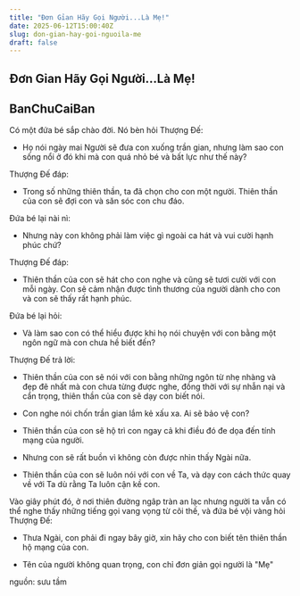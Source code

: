 ```yaml
---
title: "Đơn Gỉan Hãy Gọi Người...Là Mẹ!"
date: 2025-06-12T15:00:40Z
slug: don-gian-hay-goi-nguoila-me
draft: false
---
```


## Đơn Gỉan Hãy Gọi Người...Là Mẹ!

## BanChuCaiBan

Có một đứa bé sắp chào đời. Nó bèn hỏi Thượng Đế:
- Họ nói ngày mai Người sẽ đưa con xuống trần gian, nhưng làm sao con sống nổi ở đó khi mà con quá nhỏ bé và bất lực như thế này?

Thượng Đế đáp:
- Trong số những thiên thần, ta đã chọn cho con một người. Thiên thần của con sẽ đợi con và săn sóc con chu đáo. 

Đứa bé lại nài nì:
- Nhưng này con không phải làm việc gì ngoài ca hát và vui cười hạnh phúc chứ?

Thượng Đế đáp:
- Thiên thần của con sẽ hát cho con nghe và cũng sẽ tươi cười với con mỗi ngày. Con sẽ cảm nhận được tình thương của người dành cho con và con sẽ thấy rất hạnh phúc.

Đứa bé lại hỏi:
- Và làm sao con có thể hiểu được khi họ nói chuyện với con bằng một ngôn ngữ mà con chưa hề biết đến? 

Thượng Đế trả lời:
- Thiên thần của con sẽ nói với con bằng những ngôn từ nhẹ nhàng và đẹp đẽ nhất mà con chưa từng được nghe, đồng thời với sự nhẫn nại và cẩn trọng, thiên thần của con sẽ dạy con biết nói.

- Con nghe nói chốn trần gian lắm kẻ xấu xa. Ai sẽ bảo vệ con?

- Thiên thần của con sẽ hộ trì con ngay cả khi điều đó đe dọa đến tính mạng của người. 

- Nhưng con sẽ rất buồn vì không còn được nhìn thấy Ngài nữa.

- Thiên thần của con sẽ luôn nói với con về Ta, và dạy con cách thức quay về với Ta dù rằng Ta luôn cận kề con.

Vào giây phút đó, ở nơi thiên đường ngâp tràn an lạc nhưng người ta vẫn có thể nghe thấy những tiếng gọi vang vọng từ cõi thế, và đứa bé vội vàng hỏi Thượng Đế: 
- Thưa Ngài, con phải đi ngay bây giờ, xin hãy cho con biết tên thiên thần hộ mạng của con.

- Tên của người không quan trọng, con chỉ đơn giản gọi người là "Mẹ"

 
 
nguồn: sưu tầm
